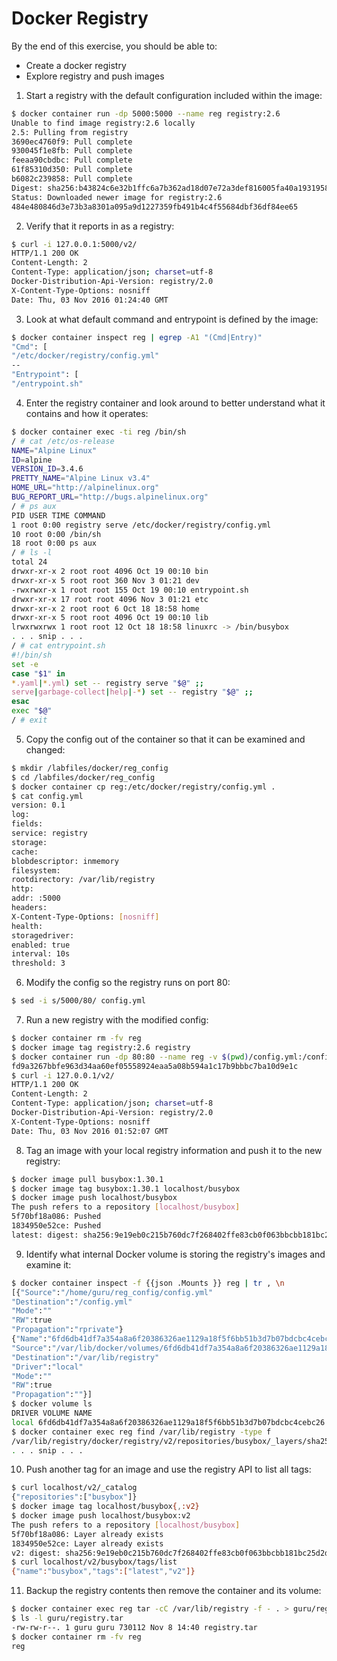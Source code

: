 # Docker Registry

By the end of this exercise, you should be able to:

 - Create a docker registry
 - Explore registry and push images


1. Start a registry with the default configuration included within the image:

```bash
$ docker container run -dp 5000:5000 --name reg registry:2.6
Unable to find image registry:2.6 locally
2.5: Pulling from registry
3690ec4760f9: Pull complete
930045f1e8fb: Pull complete
feeaa90cbdbc: Pull complete
61f85310d350: Pull complete
b6082c239858: Pull complete
Digest: sha256:b43824c6e32b1ffc6a7b362ad18d07e72a3def816005fa40a1931958b65f1b5e
Status: Downloaded newer image for registry:2.6
484e480846d3e73b3a8301a095a9d1227359fb491b4c4f55684dbf36df84ee65
```

2. Verify that it reports in as a registry:

```bash
$ curl -i 127.0.0.1:5000/v2/
HTTP/1.1 200 OK
Content-Length: 2
Content-Type: application/json; charset=utf-8
Docker-Distribution-Api-Version: registry/2.0
X-Content-Type-Options: nosniff
Date: Thu, 03 Nov 2016 01:24:40 GMT
```

3. Look at what default command and entrypoint is defined by the image:

```bash
$ docker container inspect reg | egrep -A1 "(Cmd|Entry)"
"Cmd": [
"/etc/docker/registry/config.yml"
--
"Entrypoint": [
"/entrypoint.sh"
```

4. Enter the registry container and look around to better understand what it contains
and how it operates:

```bash
$ docker container exec -ti reg /bin/sh
/ # cat /etc/os-release
NAME="Alpine Linux"
ID=alpine
VERSION_ID=3.4.6
PRETTY_NAME="Alpine Linux v3.4"
HOME_URL="http://alpinelinux.org"
BUG_REPORT_URL="http://bugs.alpinelinux.org"
/ # ps aux
PID USER TIME COMMAND
1 root 0:00 registry serve /etc/docker/registry/config.yml
10 root 0:00 /bin/sh
18 root 0:00 ps aux
/ # ls -l
total 24
drwxr-xr-x 2 root root 4096 Oct 19 00:10 bin
drwxr-xr-x 5 root root 360 Nov 3 01:21 dev
-rwxrwxr-x 1 root root 155 Oct 19 00:10 entrypoint.sh
drwxr-xr-x 17 root root 4096 Nov 3 01:21 etc
drwxr-xr-x 2 root root 6 Oct 18 18:58 home
drwxr-xr-x 5 root root 4096 Oct 19 00:10 lib
lrwxrwxrwx 1 root root 12 Oct 18 18:58 linuxrc -> /bin/busybox
. . . snip . . .
/ # cat entrypoint.sh
#!/bin/sh
set -e
case "$1" in
*.yaml|*.yml) set -- registry serve "$@" ;;
serve|garbage-collect|help|-*) set -- registry "$@" ;;
esac
exec "$@"
/ # exit

```

5. Copy the config out of the container so that it can be examined and changed:

```bash
$ mkdir /labfiles/docker/reg_config
$ cd /labfiles/docker/reg_config
$ docker container cp reg:/etc/docker/registry/config.yml .
$ cat config.yml
version: 0.1
log:
fields:
service: registry
storage:
cache:
blobdescriptor: inmemory
filesystem:
rootdirectory: /var/lib/registry
http:
addr: :5000
headers:
X-Content-Type-Options: [nosniff]
health:
storagedriver:
enabled: true
interval: 10s
threshold: 3
```

6. Modify the config so the registry runs on port 80:

```bash
$ sed -i s/5000/80/ config.yml
```

7. Run a new registry with the modified config:

```bash
$ docker container rm -fv reg
$ docker image tag registry:2.6 registry
$ docker container run -dp 80:80 --name reg -v $(pwd)/config.yml:/config.yml registry config.yml
fd9a3267bbfe963d34aa60ef05558924eaa5a08b594a1c17b9bbbc7ba10d9e1c
$ curl -i 127.0.0.1/v2/
HTTP/1.1 200 OK
Content-Length: 2
Content-Type: application/json; charset=utf-8
Docker-Distribution-Api-Version: registry/2.0
X-Content-Type-Options: nosniff
Date: Thu, 03 Nov 2016 01:52:07 GMT
```

8. Tag an image with your local registry information and push it to the new registry:

```bash
$ docker image pull busybox:1.30.1
$ docker image tag busybox:1.30.1 localhost/busybox
$ docker image push localhost/busybox
The push refers to a repository [localhost/busybox]
5f70bf18a086: Pushed
1834950e52ce: Pushed
latest: digest: sha256:9e19eb0c215b760dc7f268402ffe83cb0f063bbcbb181bc25d2d75a9531ea117 size: 733
```

9. Identify what internal Docker volume is storing the registry's images and examine
it:

```bash
$ docker container inspect -f {{json .Mounts }} reg | tr , \n
[{"Source":"/home/guru/reg_config/config.yml"
"Destination":"/config.yml"
"Mode":""
"RW":true
"Propagation":"rprivate"}
{"Name":"6fd6db41df7a354a8a6f20386326ae1129a18f5f6bb51b3d7b07bdcbc4cebc26"
"Source":"/var/lib/docker/volumes/6fd6db41df7a354a8a6f20386326ae1129a18f5f6bb51b3d7b07bdcbc4cebc26/_data"
"Destination":"/var/lib/registry"
"Driver":"local"
"Mode":""
"RW":true
"Propagation":""}]
$ docker volume ls
DRIVER VOLUME NAME
local 6fd6db41df7a354a8a6f20386326ae1129a18f5f6bb51b3d7b07bdcbc4cebc26
$ docker container exec reg find /var/lib/registry -type f
/var/lib/registry/docker/registry/v2/repositories/busybox/_layers/sha256/a3ed95caeb02ffe68cdd9fd84406680ae93d633cb16422d00e8a7c22955b46d4//var/lib/registry/docker/registry/v2/repositories/busybox/_layers/sha256/385e281300cc6d88bdd155e0931fbdfbb1801c2b0265340a40481ee2b733ae66/
. . . snip . . .
```

10. Push another tag for an image and use the registry API to list all tags:

```bash
$ curl localhost/v2/_catalog
{"repositories":["busybox"]}
$ docker image tag localhost/busybox{,:v2}
$ docker image push localhost/busybox:v2
The push refers to a repository [localhost/busybox]
5f70bf18a086: Layer already exists
1834950e52ce: Layer already exists
v2: digest: sha256:9e19eb0c215b760dc7f268402ffe83cb0f063bbcbb181bc25d2d75a9531ea117 size: 733
$ curl localhost/v2/busybox/tags/list
{"name":"busybox","tags":["latest","v2"]}
```

11. Backup the registry contents then remove the container and its volume:

```bash
$ docker container exec reg tar -cC /var/lib/registry -f - . > guru/registry.tar
$ ls -l guru/registry.tar
-rw-rw-r--. 1 guru guru 730112 Nov 8 14:40 registry.tar
$ docker container rm -fv reg
reg
```
